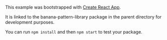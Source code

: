 This example was bootstrapped with [Create React App](https://github.com/facebook/create-react-app).

It is linked to the banana-pattern-library package in the parent directory for development purposes.

You can run `npm install` and then `npm start` to test your package.
